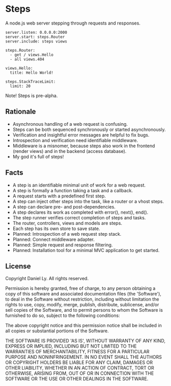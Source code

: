 # Steps

A node.js web server stepping through requests and responses.
 
    server.listen: 0.0.0.0:2000
    server.start: steps.Router
    server.include: steps views
    
    steps.Router:
      - get / views.Hello
      - all views.404
    
    views.Hello:
      title: Hello World!
    
    steps.StackTraceLimit:
      limit: 20
          
Note! Steps is pre-alpha.

## Rationale

 * Asynchronous handling of a web request is confusing.
 * Steps can be both sequenced synchronously or started asynchronously.
 * Verification and insightful error messages are helpful to fix bugs.
 * Introspection and verification need identifiable middleware.
 * Middleware is a misnomer, because steps also work in the frontend (render
   views) and in the backend (access database).
 * My god it's full of steps!
   
## Facts

 * A step is an identifiable minimal unit of work for a web request.
 * A step is formally a function taking a task and a callback.
 * A request starts with a predefined first step.
 * A step can inject other steps into the task, like a router or a vhost steps.
 * A step can declare pre- and post-dependencies.
 * A step declares its work as completed with error(), next(), end().
 * The step runner verifies correct completion of steps and tasks.
 * The router, controllers, views and models are steps.
 * Each step has its own store to save state.
 * Planned: Introspection of a web request step stack.
 * Planned: Connect middleware adapter.
 * Planned: Simple request and response filtering.
 * Planned: Installation tool for a minimal MVC application to get started.

## License

 Copyright Daniel Ly. All rights reserved.
 
 Permission is hereby granted, free of charge, to any person obtaining
 a copy of this software and associated documentation files (the
 'Software'), to deal in the Software without restriction, including
 without limitation the rights to use, copy, modify, merge, publish,
 distribute, sublicense, and/or sell copies of the Software, and to
 permit persons to whom the Software is furnished to do so, subject to
 the following conditions:
 
 The above copyright notice and this permission notice shall be
 included in all copies or substantial portions of the Software.
 
 THE SOFTWARE IS PROVIDED 'AS IS', WITHOUT WARRANTY OF ANY KIND,
 EXPRESS OR IMPLIED, INCLUDING BUT NOT LIMITED TO THE WARRANTIES OF
 MERCHANTABILITY, FITNESS FOR A PARTICULAR PURPOSE AND NONINFRINGEMENT.
 IN NO EVENT SHALL THE AUTHORS OR COPYRIGHT HOLDERS BE LIABLE FOR ANY
 CLAIM, DAMAGES OR OTHER LIABILITY, WHETHER IN AN ACTION OF CONTRACT,
 TORT OR OTHERWISE, ARISING FROM, OUT OF OR IN CONNECTION WITH THE
 SOFTWARE OR THE USE OR OTHER DEALINGS IN THE SOFTWARE.
